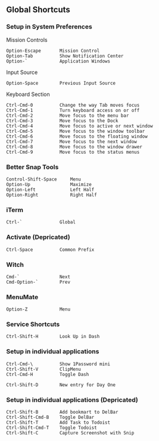 ## Global Shortcuts ##

### Setup in System Preferences ###

Mission Controls
```
Option-Escape       Mission Control
Option-Tab          Show Notification Center
Option-`            Application Windows
```

Input Source
```
Option-Space        Previous Input Source
```

Keyboard Section
```
Ctrl-Cmd-0          Change the way Tab moves focus
Ctrl-Cmd-1          Turn keyboard access on or off
Ctrl-Cmd-2          Move focus to the menu bar
Ctrl-Cmd-3          Move focus to the Dock
Ctrl-Cmd-4          Move focus to active or next window
Ctrl-Cmd-5          Move focus to the window toolbar
Ctrl-Cmd-6          Move focus to the floating window
Ctrl-Cmd-7          Move focus to the next window
Ctrl-Cmd-8          Move focus to the window drawer
Ctrl-Cmd-9          Move focus to the status menus

```

### Better Snap Tools ###
```
Control-Shift-Space     Menu
Option-Up               Maximize
Option-Left             Left Half
Option-Right            Right Half
```

### iTerm ###
```
Ctrl-`              Global
```

### Activate (Depricated) ###
```
Ctrl-Space          Common Prefix
```

### Witch ###
```
Cmd-`               Next
Cmd-Option-`        Prev
```

### MenuMate ###
```
Option-Z            Menu
```

### Service Shortcuts ###
```
Ctrl-Shift-H        Look Up in Dash
```

### Setup in individual applications ###
```
Ctrl-Cmd-\          Show 1Password mini
Ctrl-Shift-V        ClipMenu
Ctrl-Cmd-H          Toggle Dash

Ctrl-Shift-D        New entry for Day One
```

### Setup in individual applications (Depricated) ###
```
Ctrl-Shift-B        Add bookmart to DelBar
Ctrl-Shift-Cmd-B    Toggle DelBar
Ctrl-Shift-T        Add Task to Todoist
Ctrl-Shift-Cmd-T    Toggle Todoist
Ctrl-Shift-C        Capture Screenshot with Snip
```


